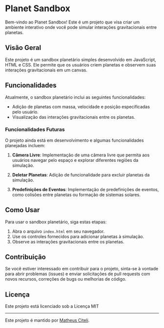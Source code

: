 # Planet Sandbox

Bem-vindo ao Planet Sandbox! Este é um projeto que visa criar um ambiente interativo onde você pode simular interações gravitacionais entre planetas.

## Visão Geral

Este projeto é um sandbox planetário simples desenvolvido em JavaScript, HTML e CSS. Ele permite que os usuários criem planetas e observem suas interações gravitacionais em um canvas.

## Funcionalidades

Atualmente, o sandbox planetário inclui as seguintes funcionalidades:

- Adição de planetas com massa, velocidade e posição especificadas pelo usuário.
- Visualização das interações gravitacionais entre os planetas.

### Funcionalidades Futuras

O projeto ainda está em desenvolvimento e algumas funcionalidades planejadas incluem:

1. **Câmera Livre**: Implementação de uma câmera livre que permita aos usuários navegar pelo espaço e explorar diferentes regiões da simulação.

2. **Deletar Planetas**: Adição de funcionalidade para excluir planetas da simulação.

3. **Predefinições de Eventos**: Implementação de predefinições de eventos, como colisões entre planetas ou formação de sistemas solares.

## Como Usar

Para usar o sandbox planetário, siga estas etapas:

1. Abra o arquivo `index.html` em seu navegador.
2. Use os controles fornecidos para adicionar planetas à simulação.
3. Observe as interações gravitacionais entre os planetas.

## Contribuição

Se você estiver interessado em contribuir para o projeto, sinta-se à vontade para abrir problemas (issues) e enviar solicitações de pull requests com novos recursos, correções de bugs ou melhorias de código.

## Licença

Este projeto está licenciado sob a Licença MIT

---

Este projeto é mantido por [Matheus Citeli](https://github.com/Citeli-py).
